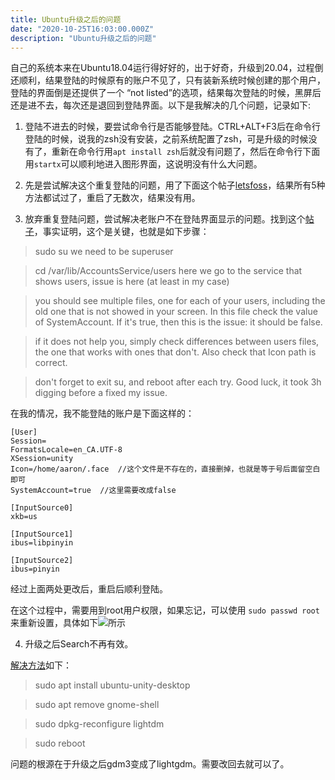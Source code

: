 ```yaml
---
title: Ubuntu升级之后的问题
date: "2020-10-25T16:03:00.000Z"
description: "Ubuntu升级之后的问题"
---
```


自己的系统本来在Ubuntu18.04运行得好好的，出于好奇，升级到20.04，过程倒还顺利，结果登陆的时候原有的账户不见了，只有装新系统时候创建的那个用户，登陆的界面倒是还提供了一个 “not listed”的选项，结果每次登陆的时候，黑屏后还是进不去，每次还是退回到登陆界面。以下是我解决的几个问题，记录如下:

1. 登陆不进去的时候，要尝试命令行是否能够登陆。CTRL+ALT+F3后在命令行登陆的时候，说我的zsh没有安装，之前系统配置了zsh，可是升级的时候没有了，重新在命令行用`apt install zsh`后就没有问题了，然后在命令行下面用`startx`可以顺利地进入图形界面，这说明没有什么大问题。 

2. 先是尝试解决这个重复登陆的问题，用了下面这个帖子[letsfoss](https://letsfoss.com/ubuntu-20-04-login-loop-fix/)，结果所有5种方法都试过了，重启了无数次，结果没有用。

3. 放弃重复登陆问题，尝试解决老账户不在登陆界面显示的问题。找到这个[帖子](https://askubuntu.com/questions/1234452/ubuntu-20-04-user-not-listed-to-login)，事实证明，这个是关键，也就是如下步骤：

>sudo su we need to be superuser

>cd /var/lib/AccountsService/users here we go to the service that shows users, issue is here (at least in my case)

>you should see multiple files, one for each of your users, including the old one that is not showed in your screen. In this file check the value of SystemAccount. If it's true, then this is the issue: it should be false.

>if it does not help you, simply check differences between users files, the one that works with ones that don't. Also check that Icon path is correct.

>don't forget to exit su, and reboot after each try. Good luck, it took 3h digging before a fixed my issue.

在我的情况，我不能登陆的账户是下面这样的：

```
[User]
Session=
FormatsLocale=en_CA.UTF-8
XSession=unity
Icon=/home/aaron/.face  //这个文件是不存在的，直接删掉，也就是等于号后面留空白即可
SystemAccount=true  //这里需要改成false

[InputSource0]
xkb=us

[InputSource1]
ibus=libpinyin

[InputSource2]
ibus=pinyin
```

经过上面两处更改后，重启后顺利登陆。 

在这个过程中，需要用到root用户权限，如果忘记，可以使用 `sudo passwd root`来重新设置，具体如下![所示](https://www.cyberciti.biz/media/new/faq/2017/07/How-to-change-root-password-in-ubuntu-Linux.jpg)

4. 升级之后Search不再有效。

[解决方法](https://askubuntu.com/questions/1262114/search-your-computer-sorry-there-is-nothing-that-matches-your-search)如下：

>sudo apt install ubuntu-unity-desktop

>sudo apt remove gnome-shell

>sudo dpkg-reconfigure lightdm

>sudo reboot

问题的根源在于升级之后gdm3变成了lightgdm。需要改回去就可以了。
